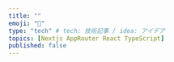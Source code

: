 ```yaml
---
title: ""
emoji: "🏀"
type: "tech" # tech: 技術記事 / idea: アイデア
topics: [Nextjs AppRouter React TypeScript]
published: false
---
```

